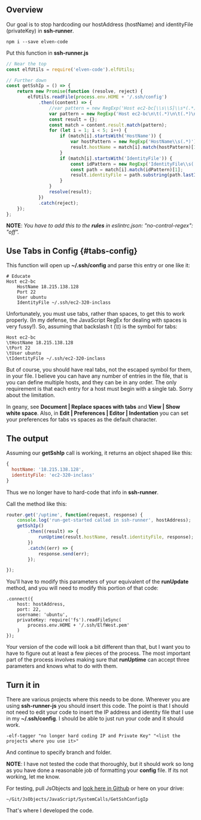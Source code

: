 ## Overview

Our goal is to stop hardcoding our hostAddress (hostName) and identityFile (privateKey) in **ssh-runner**.

    npm i --save elven-code

Put this function in **ssh-runner.js**

```JavaScript
// Near the top
const elfUtils = require('elven-code').elfUtils;

// Further down    
const getSshIp = () => {
    return new Promise(function (resolve, reject) {
        elfUtils.readFile(process.env.HOME + '/.ssh/config')
            .then((content) => {
                //var pattern = new RegExp('Host ec2-bc[\\s\\S]\\s*(.*)[\\s\\S]\\s*(.*)[\\s\\S]\\s*(.*)[\\s\\S]\\s*(.*)');
                var pattern = new RegExp('Host ec2-bc\n\t(.*)\n\t(.*)\n\t(.*)\n\t(.*)');
                const result = {};
                const match = content.result.match(pattern);
                for (let i = 1; i < 5; i++) {
                    if (match[i].startsWith('HostName')) {
                        var hostPattern = new RegExp('HostName\\s(.*)');
                        result.hostName = match[i].match(hostPattern)[1];
                    }
                    if (match[i].startsWith('IdentityFile')) {
                        const idPattern = new RegExp('IdentityFile\\s(.*)');
                        const path = match[i].match(idPattern)[1];
                        result.identityFile = path.substring(path.lastIndexOf('/') + 1, path.length)
                    }
                }
                resolve(result);
            })
            .catch(reject);
    });
};
```

**NOTE**: _You have to add this to the **rules** in eslintrc.json: "no-control-regex": "off"._

## Use Tabs in Config {#tabs-config}

This function will open up **~/.ssh/config** and parse this entry or one like it:

```
# Educate
Host ec2-bc
	HostName 18.215.138.128
	Port 22
	User ubuntu
	IdentityFile ~/.ssh/ec2-320-inclass
```

Unfortunately, you must use tabs, rather than spaces, to get this to work properly. (In my defense, the JavaScript RegEx for dealing with spaces is very fussy!). So, assuming that backslash t (\t) is the symbol for tabs:

```
Host ec2-bc
\tHostName 18.215.138.128
\tPort 22
\tUser ubuntu
\tIdentityFile ~/.ssh/ec2-320-inclass
```  

But of course, you should have real tabs, not the escaped symbol for them, in your file. I believe you can have any number of entries in the file, that is you can define multiple hosts, and they can be in any order. The only requirement is that each entry for a host must begin with a single tab. Sorry about the limitation.

In geany, see **Document | Replace spaces with tabs** and **View | Show white space**. Also, in **Edit | Preferences | Editor | Indentation** you can set your preferences for tabs vs spaces as the default character.

## The output

Assuming our **getSshIp** call is working, it returns an object shaped like this:

```javascript
{
  hostName: '18.215.138.128',
  identityFile: 'ec2-320-inclass'
}
```

Thus we no longer have to hard-code that info in **ssh-runner**.

Call the method like this:

```javascript
router.get('/uptime', function(request, response) {
    console.log('run-get-started called in ssh-runner', hostAddress);
    getSshIp()
        .then((result) => {
            runUptime(result.hostName, result.identityFile, response);
        })
        .catch((err) => {
            response.send(err);
        });

});
```

You'll have to modify this parameters of your equivalent of the **runUpdate** method, and you will need to modify this portion of that code:

```
.connect({
    host: hostAddress,
    port: 22,
    username: 'ubuntu',
    privateKey: require('fs').readFileSync(
        process.env.HOME + '/.ssh/ElfWest.pem'
    )
});
```

Your version of the code will look a bit different than that, but I want you to have to figure out at least a few pieces of the process. The most important part of the process involves making sure that **runUptime** can accept three parameters and knows what to do with them.

## Turn it in

There are various projects where this needs to be done. Wherever you are using **ssh-runner-js** you should insert this code. The point is that I should not need to edit your code to insert the IP address and identity file that I use in my **~/.ssh/config**. I should be able to just run your code and it should work.

    -elf-tagger "no longer hard coding IP and Private Key" "<list the projects where you use it>"

And continue to specify branch and folder.

**NOTE**: I have not tested the code that thoroughly, but it should work so long as you have done a reasonable job of formatting your **config** file. If its not working, let me know.

For testing, pull JsObjects and [look here in Github][gscip] or here on your drive:

    ~/Git/JsObjects/JavaScript/SystemCalls/GetSshConfigIp

That's where I developed the code.

[gscip]: https://github.com/charliecalvert/JsObjects/tree/master/JavaScript/SystemCalls/GetSshConfigIp
